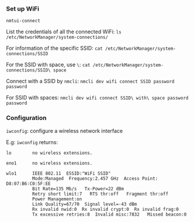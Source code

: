 ### Set up WiFi

```
nmtui-connect
```

List the credentials of all the connected WiFi: ``ls /etc/NetworkManager/system-connections/``

For information of the specific SSID: ``cat /etc/NetworkManager/system-connections/SSID``

For the SSID with space, use ``\``: ``cat /etc/NetworkManager/system-connections/SSID\ space``

Connect with a SSID by ``nmcli``: ``nmcli dev wifi connect SSID password password``

For SSID with spaces: ``nmcli dev wifi connect SSID\ with\ space password password``

### Configuration

``iwconfig``: configure a wireless network interface

E.g: ``iwconfig`` returns:

```
lo        no wireless extensions.

eno1      no wireless extensions.

wlo1      IEEE 802.11  ESSID:"WiFi SSID"
          Mode:Managed  Frequency:2.457 GHz  Access Point: D8:07:B6:C0:5F:EE   
          Bit Rate=135 Mb/s   Tx-Power=22 dBm   
          Retry short limit:7   RTS thr:off   Fragment thr:off
          Power Management:on
          Link Quality=67/70  Signal level=-43 dBm  
          Rx invalid nwid:0  Rx invalid crypt:0  Rx invalid frag:0
          Tx excessive retries:8  Invalid misc:7832   Missed beacon:0
```